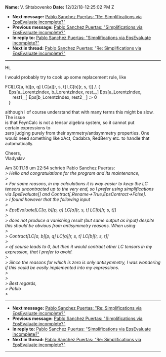 **Name:** V. Shtabovenko
**Date:** 12/02/18-12:25:02 PM Z

  - **Next message:** [Pablo Sanchez Puertas: "Re: Simplifications via
    EpsEvaluate incomplete?"](1451.html)
  - **Previous message:** [Pablo Sanchez Puertas: "Simplifications via
    EpsEvaluate incomplete?"](1449.html)
  - **In reply to:** [Pablo Sanchez Puertas: "Simplifications via
    EpsEvaluate incomplete?"](1449.html)
  - **Next in thread:** [Pablo Sanchez Puertas: "Re: Simplifications via
    EpsEvaluate incomplete?"](1451.html)

-----

Hi,  

I would probably try to cook up some replacement rule, like  

FCI[LC[a, b][p, q] LC[a][r, s, t]
LC[b][r, s, t]] /. {  
   Eps[a\_LorentzIndex, b\_LorentzIndex, rest\_\_]
Eps[a\_LorentzIndex,  
      rest1\_\_] Eps[b\_LorentzIndex, rest2\_\_] :\> 0  
   }  

although I of course understand that with many terms this might be
slow.  
The issue  
is that FeynCalc is not a tensor algebra system, so it cannot put  
certain expressions to  
zero judging purely from their symmetry/antisymmetry properties. One  
would need something like xAct, Cadabra, RedBerry etc. to handle that  
automatically.  

Cheers,  
Vladyslav  

Am 30.11.18 um 22:54 schrieb Pablo Sanchez Puertas:  
*\> Hello and congratulations for the program and its maintenance,*  
*\>*  
*\> For some reasons, in my calculations it is way easier to keep the LC
tensors uncontracted up to the very end, so I prefer using
simplifications via EpsEvaluate[] and
Contract[,Rename-\>True,EpsContract-\>False].*  
*\> I found however that the following input*  
*\>*  
*\> EpsEvaluate[LC[a, b][p, q] LC[a][r,
s, t] LC[b][r, s, t]]*  
*\>*  
*\> does not produce a vanishing result (but same output as input)
despite this should be obvious from antisymmetry reasons. When using*  
*\>*  
*\> Contract[LC[a, b][p, q] LC[a][r, s,
t] LC[b][r, s, t]]*  
*\>*  
*\> of course leads to 0, but then it would contract other LC tensors in
my expression, that I prefer to avoid.*  
*\>*  
*\> Since the reasons for which is zero is only antisymmetry, I was
wondering if this could be easily implemented into my expressions.*  
*\>*  
*\>*  
*\> Best regards,*  
*\> Pablo*  
*\>*  

-----

  - **Next message:** [Pablo Sanchez Puertas: "Re: Simplifications via
    EpsEvaluate incomplete?"](1451.html)
  - **Previous message:** [Pablo Sanchez Puertas: "Simplifications via
    EpsEvaluate incomplete?"](1449.html)
  - **In reply to:** [Pablo Sanchez Puertas: "Simplifications via
    EpsEvaluate incomplete?"](1449.html)
  - **Next in thread:** [Pablo Sanchez Puertas: "Re: Simplifications via
    EpsEvaluate incomplete?"](1451.html)

-----

